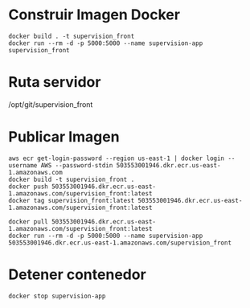 # Construir Imagen Docker

```
docker build . -t supervision_front
docker run --rm -d -p 5000:5000 --name supervision-app supervision_front
```
# Ruta servidor
/opt/git/supervision_front
# Publicar Imagen
```
aws ecr get-login-password --region us-east-1 | docker login --username AWS --password-stdin 503553001946.dkr.ecr.us-east-1.amazonaws.com
docker build -t supervision_front .
docker push 503553001946.dkr.ecr.us-east-1.amazonaws.com/supervision_front:latest
docker tag supervision_front:latest 503553001946.dkr.ecr.us-east-1.amazonaws.com/supervision_front:latest

docker pull 503553001946.dkr.ecr.us-east-1.amazonaws.com/supervision_front:latest
docker run --rm -d -p 5000:5000 --name supervision-app 503553001946.dkr.ecr.us-east-1.amazonaws.com/supervision_front

```

# Detener contenedor
```
docker stop supervision-app
```